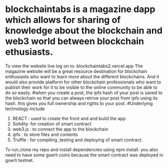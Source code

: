 # blockchaintabs is a magazine dapp which allows for sharing of knowledge about the blockchain and web3 world between blockchain ethusiasts.
To view the website live log on to: 
blockchaintabs2.vercel.app
The magazine website will be a great resource destination for blockchain enthusiasts who want to learn more about the different blockchains. And it would also provide platform for other blockchain professionals who want to publish their work for it to be visible to the online community to be able to do so easily. 
#when you create a post, the ipfs hash of your post is saved to the blockchain so that you can always retrive your post from ipfs using its hash. this gives you full ownership and rights to your post.
#Underlying technology include
1. REACT : used to create the front and and build the app
2. Solidity: for creation of smart contract
3. web3.js : to connect the app to the blockchain
4. ipfs : to store files and contents
5. Truffle : for compiling ,testing and deploying of smart contract.

To run,clone my repo and install dependencies using npm install.
you also need to have some goerli coins because the smart contract was deployed in goerli testnet.

